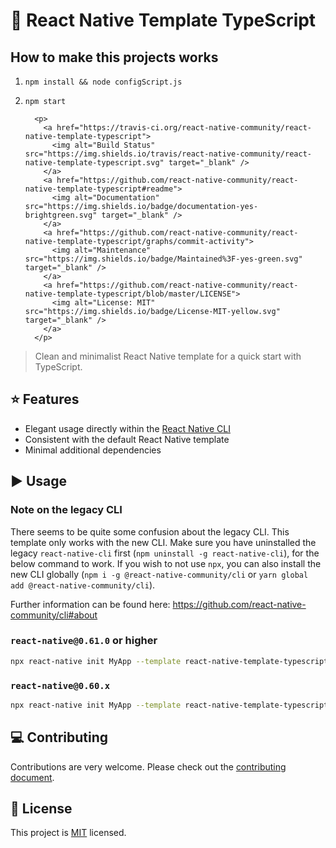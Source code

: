 # :space_invader: React Native Template TypeScript

## How to make this projects works

1.  `npm install && node configScript.js`
2.  `npm start`

          <p>
            <a href="https://travis-ci.org/react-native-community/react-native-template-typescript">
              <img alt="Build Status" src="https://img.shields.io/travis/react-native-community/react-native-template-typescript.svg" target="_blank" />
            </a>
            <a href="https://github.com/react-native-community/react-native-template-typescript#readme">
              <img alt="Documentation" src="https://img.shields.io/badge/documentation-yes-brightgreen.svg" target="_blank" />
            </a>
            <a href="https://github.com/react-native-community/react-native-template-typescript/graphs/commit-activity">
              <img alt="Maintenance" src="https://img.shields.io/badge/Maintained%3F-yes-green.svg" target="_blank" />
            </a>
            <a href="https://github.com/react-native-community/react-native-template-typescript/blob/master/LICENSE">
              <img alt="License: MIT" src="https://img.shields.io/badge/License-MIT-yellow.svg" target="_blank" />
            </a>
          </p>

> Clean and minimalist React Native template for a quick start with TypeScript.

## :star: Features

- Elegant usage directly within the [React Native CLI](https://github.com/react-native-community/cli)
- Consistent with the default React Native template
- Minimal additional dependencies

## :arrow_forward: Usage

### Note on the legacy CLI

There seems to be quite some confusion about the legacy CLI. This template only works with the new CLI. Make sure you have uninstalled the legacy `react-native-cli` first (`npm uninstall -g react-native-cli`), for the below command to work. If you wish to not use `npx`, you can also install the new CLI globally (`npm i -g @react-native-community/cli` or `yarn global add @react-native-community/cli`).

Further information can be found here: https://github.com/react-native-community/cli#about

### `react-native@0.61.0` or higher

```sh
npx react-native init MyApp --template react-native-template-typescript
```

### `react-native@0.60.x`

```sh
npx react-native init MyApp --template react-native-template-typescript@6.2.0
```

## :computer: Contributing

Contributions are very welcome. Please check out the [contributing document](CONTRIBUTING.md).

## :bookmark: License

This project is [MIT](LICENSE) licensed.
